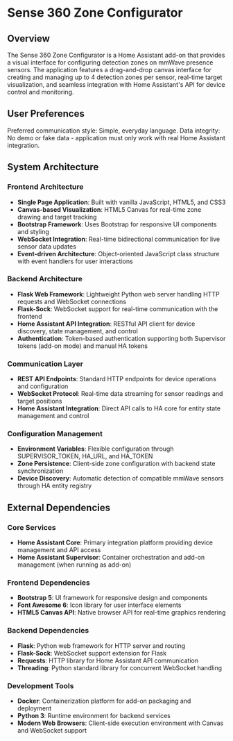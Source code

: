 # Sense 360 Zone Configurator

## Overview

The Sense 360 Zone Configurator is a Home Assistant add-on that provides a visual interface for configuring detection zones on mmWave presence sensors. The application features a drag-and-drop canvas interface for creating and managing up to 4 detection zones per sensor, real-time target visualization, and seamless integration with Home Assistant's API for device control and monitoring.

## User Preferences

Preferred communication style: Simple, everyday language.
Data integrity: No demo or fake data - application must only work with real Home Assistant integration.

## System Architecture

### Frontend Architecture
- **Single Page Application**: Built with vanilla JavaScript, HTML5, and CSS3
- **Canvas-based Visualization**: HTML5 Canvas for real-time zone drawing and target tracking
- **Bootstrap Framework**: Uses Bootstrap for responsive UI components and styling
- **WebSocket Integration**: Real-time bidirectional communication for live sensor data updates
- **Event-driven Architecture**: Object-oriented JavaScript class structure with event handlers for user interactions

### Backend Architecture
- **Flask Web Framework**: Lightweight Python web server handling HTTP requests and WebSocket connections
- **Flask-Sock**: WebSocket support for real-time communication with the frontend
- **Home Assistant API Integration**: RESTful API client for device discovery, state management, and control
- **Authentication**: Token-based authentication supporting both Supervisor tokens (add-on mode) and manual HA tokens

### Communication Layer
- **REST API Endpoints**: Standard HTTP endpoints for device operations and configuration
- **WebSocket Protocol**: Real-time data streaming for sensor readings and target positions
- **Home Assistant Integration**: Direct API calls to HA core for entity state management and control

### Configuration Management
- **Environment Variables**: Flexible configuration through SUPERVISOR_TOKEN, HA_URL, and HA_TOKEN
- **Zone Persistence**: Client-side zone configuration with backend state synchronization
- **Device Discovery**: Automatic detection of compatible mmWave sensors through HA entity registry

## External Dependencies

### Core Services
- **Home Assistant Core**: Primary integration platform providing device management and API access
- **Home Assistant Supervisor**: Container orchestration and add-on management (when running as add-on)

### Frontend Dependencies
- **Bootstrap 5**: UI framework for responsive design and components
- **Font Awesome 6**: Icon library for user interface elements
- **HTML5 Canvas API**: Native browser API for real-time graphics rendering

### Backend Dependencies
- **Flask**: Python web framework for HTTP server and routing
- **Flask-Sock**: WebSocket support extension for Flask
- **Requests**: HTTP library for Home Assistant API communication
- **Threading**: Python standard library for concurrent WebSocket handling

### Development Tools
- **Docker**: Containerization platform for add-on packaging and deployment
- **Python 3**: Runtime environment for backend services
- **Modern Web Browsers**: Client-side execution environment with Canvas and WebSocket support